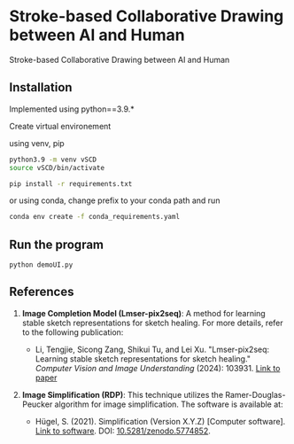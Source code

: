 # Stroke-based Collaborative Drawing between AI and Human

Stroke-based Collaborative Drawing between AI and Human


## Installation
Implemented using python==3.9.*


Create virtual environement

using venv, pip

```bash
python3.9 -m venv vSCD
source vSCD/bin/activate

pip install -r requirements.txt
```
or using conda, change prefix to your conda path and run

```bash
conda env create -f conda_requirements.yaml
```


## Run the program

```shell
python demoUI.py
```

## References

1. **Image Completion Model (Lmser-pix2seq)**: A method for learning stable sketch representations for sketch healing. For more details, refer to the following publication:

   - Li, Tengjie, Sicong Zang, Shikui Tu, and Lei Xu. "Lmser-pix2seq: Learning stable sketch representations for sketch healing." *Computer Vision and Image Understanding* (2024): 103931. [Link to paper](link_to_paper)
  

2. **Image Simplification (RDP)**: This technique utilizes the Ramer-Douglas-Peucker algorithm for image simplification. The software is available at:

   - Hügel, S. (2021). Simplification (Version X.Y.Z) [Computer software]. [Link to software](https://github.com/urschrei/simplification). DOI: [10.5281/zenodo.5774852](https://doi.org/10.5281/zenodo.5774852).
